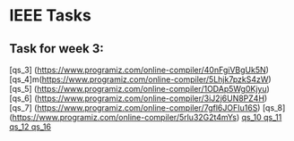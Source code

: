 # IEEE Tasks
## Task for week 3:

[qs_3] (https://www.programiz.com/online-compiler/40nFgiVBgUk5N)
[qs_4]m(https://www.programiz.com/online-compiler/5Lhjk7pzkS4zW)
[qs_5] (https://www.programiz.com/online-compiler/1ODAp5Wg0Kjyu)
[qs_6] (https://www.programiz.com/online-compiler/3iJ2j6UN8PZ4H)
[qs_7] (https://www.programiz.com/online-compiler/7gfl6JOFIu16S)
[qs_8] (https://www.programiz.com/online-compiler/5rlu32G2t4mYs)
[qs_10 ](https://www.programiz.com/online-compiler/1gfl6OsykuhE5)
[qs_11 ](https://www.programiz.com/online-compiler/70nFu3Ig3UfUY)
[qs_12 ](https://www.programiz.com/online-compiler/3MLTfaJChnpSL)
[qs_16 ](https://www.programiz.com/online-compiler/6bicThf2Exlpc)


